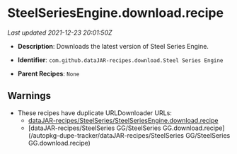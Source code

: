 # SteelSeriesEngine.download.recipe

_Last updated 2021-12-23 20:01:50Z_

- **Description**: Downloads the latest version of Steel Series Engine.

- **Identifier**: `com.github.dataJAR-recipes.download.Steel Series Engine`

- **Parent Recipes**: `None`


## Warnings

- These recipes have duplicate URLDownloader URLs:
    - [dataJAR-recipes/SteelSeries/SteelSeriesEngine.download.recipe](/autopkg-dupe-tracker/dataJAR-recipes/SteelSeries/SteelSeriesEngine.download.recipe)
    - [dataJAR-recipes/SteelSeries GG/SteelSeries GG.download.recipe](/autopkg-dupe-tracker/dataJAR-recipes/SteelSeries GG/SteelSeries GG.download.recipe)